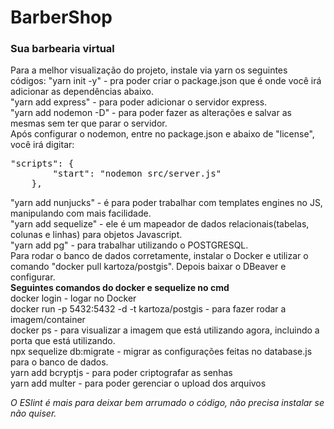 <h1>BarberShop</h1>
<h3>Sua barbearia virtual</h3>

<p>
Para a melhor visualização do projeto, instale via yarn os seguintes códigos:
"yarn init -y" - pra poder criar o package.json que é onde você irá adicionar as dependências abaixo.<br>
"yarn add express" - para poder adicionar o servidor express.<br>
"yarn add nodemon -D" - para poder fazer as alterações e salvar as mesmas sem ter que parar o servidor.<br>
Após configurar o nodemon, entre no package.json e abaixo de "license", você irá digitar:<br>
<pre>
"scripts": {
        "start": "nodemon src/server.js"
    },
</pre>
"yarn add nunjucks" - é para poder trabalhar com templates engines no JS, manipulando com mais facilidade.<br>
"yarn add sequelize" - ele é um mapeador de dados relacionais(tabelas, colunas e linhas) para objetos Javascript.<br>
"yarn add pg" - para trabalhar utilizando o POSTGRESQL.<br>
Para rodar o banco de dados corretamente, instalar o Docker e utilizar o comando "docker pull kartoza/postgis". Depois baixar o DBeaver e configurar.<br>
<strong>Seguintes comandos do docker e sequelize no cmd</strong><br>
docker login - logar no Docker<br>
docker run -p 5432:5432 -d -t kartoza/postgis - para fazer rodar a imagem/container<br>
docker ps - para visualizar a imagem que está utilizando agora, incluindo a porta que está utilizando.<br>
npx sequelize db:migrate - migrar as configurações feitas no database.js para o banco de dados.<br>
yarn add bcryptjs - para poder criptografar as senhas<br>
yarn add multer - para poder gerenciar o upload dos arquivos
</p>
<em>O ESlint é mais para deixar bem arrumado o código, não precisa instalar se não quiser.</em>
